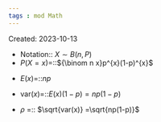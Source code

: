 ```yaml
---
tags : mod Math
---
```

Created: 2023-10-13

- Notation:: $X\sim B(n,P)$
- $P(X=x)$=::${\binom n x}p^{x}(1-p)^{x}$
<!--SR:!2023-11-15,2,208-->
- $E(x)$=::$np$
<!--SR:!2023-11-16,3,230-->
- $\text{var}(x)$=::$E(x)(1-p)=np(1-p)$
<!--SR:!2023-11-16,2,243-->
- $\rho$ =:: $\sqrt{var(x)} =\sqrt{np(1-p)}$
<!--SR:!2023-11-15,2,243-->

